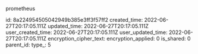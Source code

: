 prometheus

id: 8a224954505042949b385e3ff3f57ff2
created_time: 2022-06-27T20:17:05.111Z
updated_time: 2022-06-27T20:17:05.111Z
user_created_time: 2022-06-27T20:17:05.111Z
user_updated_time: 2022-06-27T20:17:05.111Z
encryption_cipher_text: 
encryption_applied: 0
is_shared: 0
parent_id: 
type_: 5